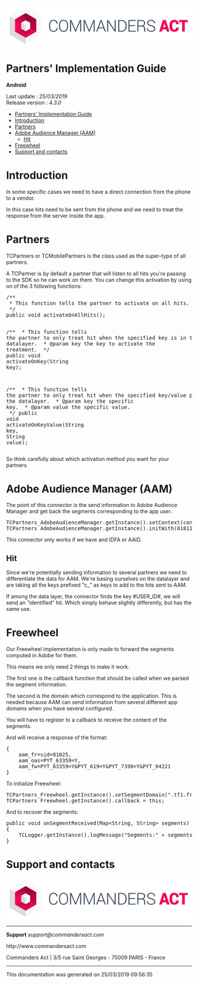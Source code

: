 
<html>
<body>
<p><img alt="alt tag" src="../res/ca_logo.png" /></p>
<h1 id="partners-implementation-guide">Partners' Implementation Guide</h1>
<p><strong>Android</strong></p>
<p>Last update : <em>25/03/2019</em><br />
Release version : <em>4.3.0</em></p>
<p><div id="end_first_page" /></p>

<div class="toc">
<ul>
<li><a href="#partners-implementation-guide">Partners' Implementation Guide</a></li>
<li><a href="#introduction">Introduction</a></li>
<li><a href="#partners">Partners</a></li>
<li><a href="#adobe-audience-manager-aam">Adobe Audience Manager (AAM)</a><ul>
<li><a href="#hit">Hit</a></li>
</ul>
</li>
<li><a href="#freewheel">Freewheel</a></li>
<li><a href="#support-and-contacts">Support and contacts</a></li>
</ul>
</div>
<h1 id="introduction">Introduction</h1>
<p>In some specific cases we need to have a direct connection from the phone to a vendor.</p>
<p>In this case hits need to be sent from the phone and we need to treat the response from the server inside the app.</p>
<h1 id="partners">Partners</h1>
<p>TCPartners or TCMobilePartners is the class used as the super-type of all partners.</p>
<p>A TCPartner is by default a partner that will listen to all hits you're passing to the SDK so he can work on them.
You can change this activation by using on of the 3 following functions:</p>
<div class="codehilite"><pre><span></span><span class="cm">/**</span>
<span class="cm"> * This function tells the partner to activate on all hits.</span>
<span class="cm"> */</span>
<span class="kd">public</span> <span class="kt">void</span> <span class="nf">activateOnAllHits</span><span class="o">();</span>

<span class="cm">/**</span>
<span class="cm"> * This function tells the partner to only treat hit when the specified key is in the datalayer.</span>
<span class="cm"> * @param key the key to activate the treatment.</span>
<span class="cm"> */</span>
<span class="kd">public</span> <span class="kt">void</span> <span class="nf">activateOnKey</span><span class="o">(</span><span class="n">String</span> <span class="n">key</span><span class="o">);</span>

<span class="cm">/**</span>
<span class="cm"> * This function tells the partner to only treat hit when the specified key/value pair is in the datalayer.</span>
<span class="cm"> * @param key the specific key.</span>
<span class="cm"> * @param value the specific value.</span>
<span class="cm"> */</span>
<span class="kd">public</span> <span class="kt">void</span> <span class="nf">activateOnKeyValue</span><span class="o">(</span><span class="n">String</span> <span class="n">key</span><span class="o">,</span> <span class="n">String</span> <span class="n">value</span><span class="o">);</span>
</pre></div>


<p>So think carefully about which activation method you want for your partners.</p>
<h1 id="adobe-audience-manager-aam">Adobe Audience Manager (AAM)</h1>
<p>The point of this connector is the send information to Adobe Audience Manager and get back the segments corresponding to the app user.</p>
<div class="codehilite"><pre><span></span><span class="n">TCPartners_AdobeAudienceManager</span><span class="o">.</span><span class="na">getInstance</span><span class="o">().</span><span class="na">setContext</span><span class="o">(</span><span class="n">context</span><span class="o">);</span>
<span class="n">TCPartners_AdobeAudienceManager</span><span class="o">.</span><span class="na">getInstance</span><span class="o">().</span><span class="na">initWith</span><span class="o">(</span><span class="mi">81811</span><span class="o">,</span> <span class="mi">20201</span><span class="o">);</span>
</pre></div>


<p>This connector only works if we have and IDFA or AAID.</p>
<h2 id="hit">Hit</h2>
<p>Since we're potentially sending information to several partners we need to differentiate the data for AAM.
We're basing ourselves on the datalayer and are taking all the keys prefixed "c_" as keys to add to the hits sent to AAM.</p>
<p>If among the data layer, the connector finds the key #USER_ID#, we will send an "identified" hit. Which simply behave slightly differently, but has the same use.</p>
<h1 id="freewheel">Freewheel</h1>
<p>Our Freewheel implementation is only made to forward the segments computed in Adobe for them.</p>
<p>This means we only need 2 things to make it work.</p>
<p>The first one is the callback function that should be called when we parsed the segment information.</p>
<p>The second is the domain which correspond to the application. This is needed because AAM can send information from several different app domains when you have several configured.</p>
<p>You will have to register to a callback to receive the content of the segments.</p>
<p>And will receive a response of the format:</p>
<div class="codehilite"><pre><span></span><span class="p">{</span>
    <span class="err">aam_fr=sid=81025,</span>
    <span class="err">aam_oas=PYT_63359=Y,</span>
    <span class="err">aam_fw=PYT_63359=Y&amp;PYT_619=Y&amp;PYT_7398=Y&amp;PYT_94221</span>
<span class="p">}</span>
</pre></div>


<p>To initialize Freewheel:</p>
<div class="codehilite"><pre><span></span><span class="n">TCPartners_Freewheel</span><span class="o">.</span><span class="na">getInstance</span><span class="o">().</span><span class="na">setSegmentDomain</span><span class="o">(</span><span class="s">&quot;.tf1.fr&quot;</span><span class="o">);</span>
<span class="n">TCPartners_Freewheel</span><span class="o">.</span><span class="na">getInstance</span><span class="o">().</span><span class="na">callback</span> <span class="o">=</span> <span class="k">this</span><span class="o">;</span>
</pre></div>


<p>And to recover the segments:</p>
<div class="codehilite"><pre><span></span><span class="kd">public</span> <span class="kt">void</span> <span class="nf">onSegmentReceived</span><span class="o">(</span><span class="n">Map</span><span class="o">&lt;</span><span class="n">String</span><span class="o">,</span> <span class="n">String</span><span class="o">&gt;</span> <span class="n">segments</span><span class="o">)</span>
<span class="o">{</span>
    <span class="n">TCLogger</span><span class="o">.</span><span class="na">getInstance</span><span class="o">().</span><span class="na">logMessage</span><span class="o">(</span><span class="s">&quot;Segments:&quot;</span> <span class="o">+</span> <span class="n">segments</span><span class="o">,</span> <span class="n">Log</span><span class="o">.</span><span class="na">ERROR</span><span class="o">);</span>
<span class="o">}</span>
</pre></div>


<h1 id="support-and-contacts">Support and contacts</h1>
<p><img alt="alt tag" src="../res/ca_logo.png" /></p>
<hr />
<p><strong>Support</strong>
<em>support@commandersact.com</em></p>
<p>http://www.commandersact.com</p>
<p>Commanders Act | 3/5 rue Saint Georges - 75009 PARIS - France</p>
<hr />
<p>This documentation was generated on 25/03/2019 09:56:35</p>
</body>
</html>